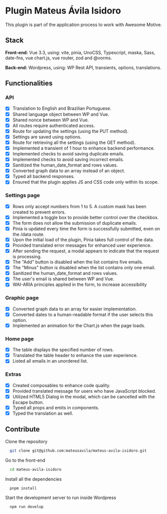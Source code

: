 
# Plugin Mateus Ávila Isidoro

This plugin is part of the application process to work with Awesome Motive.



## Stack

**Front-end:** Vue 3.3, using: vite, pinia, UnoCSS, Typescript, maska, Sass, date-fns, vue chart.js, vue router, zod and @vorms.

**Back-end:** Wordpress, using: WP Rest API, transients, options, translations.

## Functionalities

### API

- [x]  Translation to English and Brazilian Portuguese. 
- [x]  Shared language object between WP and Vue.
- [x]  Shared nonce between WP and Vue.
- [x]  All routes require authenticated access.
- [x]  Route for updating the settings (using the PUT method).
- [x]  Settings are saved using options.
- [x]  Route for retrieving all the settings (using the GET method).
- [x]  Implemented a transient of 1 hour to enhance backend performance.
- [x]  Implemented checks to avoid saving duplicate emails.
- [x]  Implemented checks to avoid saving incorrect emails.
- [x]  Sanitized the human_date_format and rows values.
- [x]  Converted graph data to an array instead of an object.
- [x]  Typed all backend responses.
- [x]  Ensured that the plugin applies JS and CSS code only within its scope.

### Settings page

- [x]  Rows only accept numbers from 1 to 5. A custom mask has been created to prevent errors.
- [x]  Implemented a toggle box to provide better control over the checkbox.
- [x]  The form does not allow the submission of duplicate emails.
- [x]  Pinia is updated every time the form is successfully submitted, even on the /data route.
- [x]  Upon the initial load of the plugin, Pinia takes full control of the data.
- [x]  Provided translated error messages for enhanced user experience.
- [x]  After sending the request, a modal appears to indicate that the request is processing.
- [x]  The "Add" button is disabled when the list contains five emails.
- [x]  The "Minus" button is disabled when the list contains only one email.
- [x]  Sanitized the human_date_format and rows values.
- [x]  The user's email is shared between WP and Vue.
- [x]  WAI-ARIA principles applied in the form, to increase accessibility

### Graphic page

- [x]  Converted graph data to an array for easier implementation.
- [x]  Converted dates to a human-readable format if the user selects this option.
- [x]  Implemented an animation for the Chart.js when the page loads.

### Home page

- [x]  The table displays the specified number of rows.
- [x]  Translated the table header to enhance the user experience.
- [x]  Listed all emails in an unordered list.

### Extras

- [x]  Created composables to enhance code quality.
- [x]  Provided translated message for users who have JavaScript blocked.
- [x]  Utilized HTML5 Dialog in the modal, which can be cancelled with the Escape button.
- [x]  Typed all props and emits in components.
- [x]  Typed the translation as well.

## Contribute

Clone the repository

```bash
  git clone git@github.com:mateusavila/mateus-avila-isidoro.git
```

Go to the front-end

```bash
  cd mateus-avila-isidoro
```

Install all the dependencies

```bash
  pnpm install
```

Start the development server to run inside Wordpress

```bash
  npm run develop
```

